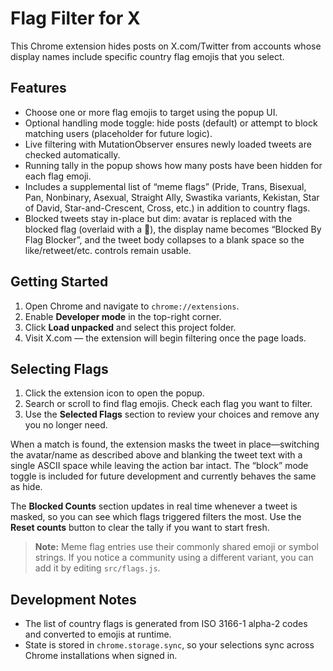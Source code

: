 # Flag Filter for X

This Chrome extension hides posts on X.com/Twitter from accounts whose display names include specific country flag emojis that you select.

## Features

- Choose one or more flag emojis to target using the popup UI.
- Optional handling mode toggle: hide posts (default) or attempt to block matching users (placeholder for future logic).
- Live filtering with MutationObserver ensures newly loaded tweets are checked automatically.
- Running tally in the popup shows how many posts have been hidden for each flag emoji.
- Includes a supplemental list of “meme flags” (Pride, Trans, Bisexual, Pan, Nonbinary, Asexual, Straight Ally, Swastika variants, Kekistan, Star of David, Star-and-Crescent, Cross, etc.) in addition to country flags.
- Blocked tweets stay in-place but dim: avatar is replaced with the blocked flag (overlaid with a 🚫), the display name becomes “Blocked By Flag Blocker”, and the tweet body collapses to a blank space so the like/retweet/etc. controls remain usable.

## Getting Started

1. Open Chrome and navigate to `chrome://extensions`.
2. Enable **Developer mode** in the top-right corner.
3. Click **Load unpacked** and select this project folder.
4. Visit X.com — the extension will begin filtering once the page loads.

## Selecting Flags

1. Click the extension icon to open the popup.
2. Search or scroll to find flag emojis. Check each flag you want to filter.
3. Use the **Selected Flags** section to review your choices and remove any you no longer need.

When a match is found, the extension masks the tweet in place—switching the avatar/name as described above and blanking the tweet text with a single ASCII space while leaving the action bar intact. The “block” mode toggle is included for future development and currently behaves the same as hide.

The **Blocked Counts** section updates in real time whenever a tweet is masked, so you can see which flags triggered filters the most. Use the **Reset counts** button to clear the tally if you want to start fresh.

> **Note:** Meme flag entries use their commonly shared emoji or symbol strings. If you notice a community using a different variant, you can add it by editing `src/flags.js`.

## Development Notes

- The list of country flags is generated from ISO 3166-1 alpha-2 codes and converted to emojis at runtime.
- State is stored in `chrome.storage.sync`, so your selections sync across Chrome installations when signed in.
